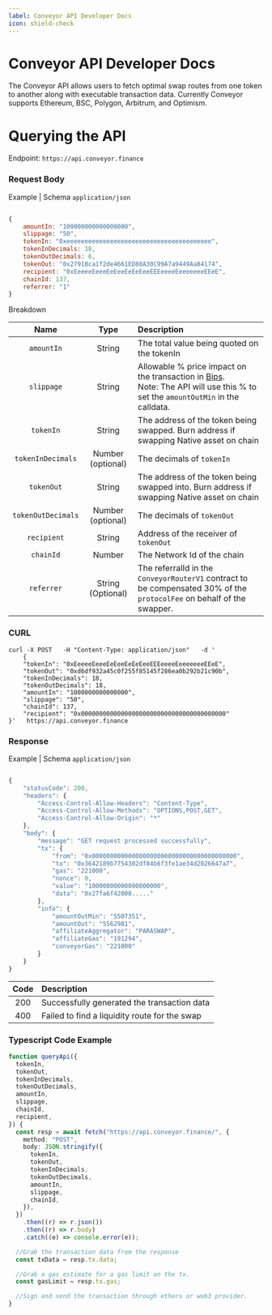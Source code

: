 ```yaml
---
label: Conveyor API Developer Docs
icon: shield-check
---
```


# Conveyor API Developer Docs

The Conveyor API allows users to fetch optimal swap routes from one token to another along with executable transaction data. Currently Conveyor supports Ethereum, BSC, Polygon, Arbitrum, and Optimism.

# Querying the API

Endpoint: `https://api.conveyor.finance`

### Request Body

Example | Schema `application/json`

```js

{
    amountIn: "100000000000000000",
    slippage: "50",
    tokenIn: "0xeeeeeeeeeeeeeeeeeeeeeeeeeeeeeeeeeeeeeeee",
    tokenInDecimals: 18,
    tokenOutDecimals: 6,
    tokenOut: "0x2791Bca1f2de4661ED88A30C99A7a9449Aa84174",
    recipient: "0xEeeeeEeeeEeEeeEeEeEeeEEEeeeeEeeeeeeeEEeE",
    chainId: 137,
    referrer: "1"
}

```

Breakdown

|        Name        |       Type        | Description                                                                                                                                                                                           |
| :----------------: | :---------------: | :---------------------------------------------------------------------------------------------------------------------------------------------------------------------------------------------------- |
|     `amountIn`     |      String       | The total value being quoted on the tokenIn                                                                                                                                                           |
|     `slippage`     |      String       | Allowable % price impact on the transaction in [Bips](https://www.investopedia.com/ask/answers/what-basis-point-bps/). </br> Note: The API will use this % to set the `amountOutMin` in the calldata. |
|     `tokenIn`      |      String       | The address of the token being swapped. Burn address if swapping Native asset on chain                                                                                                                |
| `tokenInDecimals`  | Number (optional) | The decimals of `tokenIn`                                                                                                                                                                             |
|     `tokenOut`     |      String       | The address of the token being swapped into. Burn address if swapping Native asset on chain                                                                                                           |
| `tokenOutDecimals` | Number (optional) | The decimals of `tokenOut`                                                                                                                                                                            |
|    `recipient`     |      String       | Address of the receiver of `tokenOut`                                                                                                                                                                 |
|     `chainId`      |      Number       | The Network Id of the chain                                                                                                                                                                           |
|     `referrer`     | String (Optional) | The referralId in the `ConveyorRouterV1` contract to be compensated 30% of the `protocolFee` on behalf of the swapper.                                                                                |

### CURL

```
curl -X POST   -H "Content-Type: application/json"   -d '
    {
    "tokenIn": "0xEeeeeEeeeEeEeeEeEeEeeEEEeeeeEeeeeeeeEEeE",
    "tokenOut": "0xd6df932a45c0f255f85145f286ea0b292b21c90b",
    "tokenInDecimals": 18,
    "tokenOutDecimals": 18,
    "amountIn": "1000000000000000",
    "slippage": "50",
    "chainId": 137,
    "recipient": "0x0000000000000000000000000000000000000000"
}'   https://api.conveyor.finance

```

### Response

Example | Schema `application/json`

```ts

{
    "statusCode": 200,
    "headers": {
        "Access-Control-Allow-Headers": "Content-Type",
        "Access-Control-Allow-Methods": "OPTIONS,POST,GET",
        "Access-Control-Allow-Origin": "*"
    },
    "body": {
        "message": "GET request processed successfully",
        "tx": {
            "from": "0x0000000000000000000000000000000000000000",
            "to": "0x3642189b7754302df84b6f3fe1ae34d2026647a7",
            "gas": "221000",
            "nonce": 0,
            "value": "10000000000000000000",
            "data": "0x27fa6f42000....."
        },
        "info": {
            "amountOutMin": "5507351",
            "amountOut": "5562981",
            "affiliateAggregator": "PARASWAP",
            "affiliateGas": "191294",
            "conveyorGas": "221000"
        }
    }
}

```

| Code | Description                                   |
| :--: | :-------------------------------------------- |
| 200  | Successfully generated the transaction data   |
| 400  | Failed to find a liquidity route for the swap |

### Typescript Code Example

```ts
function queryApi({
  tokenIn,
  tokenOut,
  tokenInDecimals,
  tokenOutDecimals,
  amountIn,
  slippage,
  chainId,
  recipient,
}) {
  const resp = await fetch("https://api.conveyor.finance/", {
    method: "POST",
    body: JSON.stringify({
      tokenIn,
      tokenOut,
      tokenInDecimals,
      tokenOutDecimals,
      amountIn,
      slippage,
      chainId,
    }),
  })
    .then((r) => r.json())
    .then((r) => r.body)
    .catch((e) => console.error(e));

  //Grab the transaction data from the response
  const txData = resp.tx.data;

  //Grab a gas estimate for a gas limit on the tx.
  const gasLimit = resp.tx.gas;

  //Sign and send the transaction through ethers or web3 provider.
}
```
